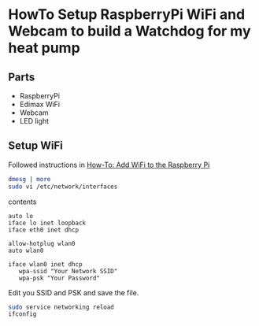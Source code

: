 # HowTo Setup RaspberryPi WiFi and Webcam to build a Watchdog for my heat pump

## Parts

* RaspberryPi
* Edimax WiFi
* Webcam 
* LED light

## Setup WiFi

Followed instructions in [How-To: Add WiFi to the Raspberry Pi](http://raspberrypihq.com/how-to-add-wifi-to-the-raspberry-pi/)

```bash
dmesg | more
sudo vi /etc/network/interfaces
```

contents

```
auto lo
iface lo inet loopback
iface eth0 inet dhcp

allow-hotplug wlan0
auto wlan0

iface wlan0 inet dhcp
   wpa-ssid "Your Network SSID"
   wpa-psk "Your Password"
```

Edit you SSID and PSK and save the file.

```bash
sudo service networking reload
ifconfig
```
